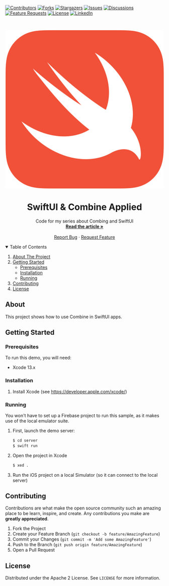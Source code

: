 <!-- PROJECT SHIELDS -->
[![Contributors][contributors-shield]][contributors-url]
[![Forks][forks-shield]][forks-url]
[![Stargazers][stars-shield]][stars-url]
[![Issues][issues-shield]][issues-url]
[![Discussions][discussions-shield]][discussions-url]
[![Feature Requests][featurerequest-shield]][featurerequest-url]
[![License][license-shield]][license-url]
[![LinkedIn][linkedin-shield]][linkedin-url]

<!-- PROJECT LOGO -->
<br />
<p align="center">
  <a href="https://github.com/peterfriese/SwiftUI-Combine-Applied">
    <img src="images/swift-logo-512.png" alt="Logo">
  </a>

  <h1 align="center">SwiftUI & Combine Applied</h1>

  <p align="center">
    Code for my series about Combing and SwiftUI
    <br />
    <a href="https://peterfriese.dev/posts/swiftui-combine-networking-gettingstarted/"><strong>Read the article »</strong></a>
    <br />
    <br />
    <a href="https://github.com/peterfriese/SwiftUI-Combine-Applied/issues">Report Bug</a>
    ·
    <a href="https://github.com/peterfriese/SwiftUI-Combine-Applied/issues">Request Feature</a>
  </p>
</p>


<!-- TABLE OF CONTENTS -->
<details open="open">
  <summary>Table of Contents</summary>
  <ol>
    <li>
      <a href="#about-the-project">About The Project</a>
    </li>
    <li>
      <a href="#getting-started">Getting Started</a>
      <ul>
        <li><a href="#prerequisites">Prerequisites</a></li>
        <li><a href="#installation">Installation</a></li>
        <li><a href="#running">Running</a></li>
      </ul>
    </li>
    <li><a href="#contributing">Contributing</a></li>
    <li><a href="#license">License</a></li>
  </ol>
</details>

<!-- ABOUT THE PROJECT -->
## About

This project shows how to use Combine in SwiftUI apps.


<!-- GETTING STARTED -->
## Getting Started

### Prerequisites

To run this demo, you will need:
* Xcode 13.x

### Installation

1. Install Xcode (see https://developer.apple.com/xcode/)

### Running

You won't have to set up a Firebase project to run this sample, as it makes use of the local emulator suite.

1. First, launch the demo server:
    ```bash
    $ cd server
    $ swift run
    ```
1. Open the project in Xcode
    ```bash
    $ xed .
    ```
1. Run the iOS project on a local Simulator (so it can connect to the local server)


<!-- CONTRIBUTING -->
## Contributing

Contributions are what make the open source community such an amazing place to be learn, inspire, and create. Any contributions you make are **greatly appreciated**.

1. Fork the Project
2. Create your Feature Branch (`git checkout -b feature/AmazingFeature`)
3. Commit your Changes (`git commit -m 'Add some AmazingFeature'`)
4. Push to the Branch (`git push origin feature/AmazingFeature`)
5. Open a Pull Request



<!-- LICENSE -->
## License

Distributed under the Apache 2 License. See `LICENSE` for more information.

<!-- MARKDOWN LINKS & IMAGES -->
<!-- https://www.markdownguide.org/basic-syntax/#reference-style-links -->
[contributors-shield]: https://img.shields.io/github/contributors/peterfriese/SwiftUI-Combine-Applied.svg?style=flat-square
[contributors-url]: https://github.com/peterfriese/SwiftUI-Combine-Applied/graphs/contributors
[forks-shield]: https://img.shields.io/github/forks/peterfriese/SwiftUI-Combine-Applied.svg?style=flat-square
[forks-url]: https://github.com/peterfriese/SwiftUI-Combine-Applied/network/members
[stars-shield]: https://img.shields.io/github/stars/peterfriese/SwiftUI-Combine-Applied.svg?style=flat-square
[stars-url]: https://github.com/peterfriese/SwiftUI-Combine-Applied/stargazers
[issues-shield]: https://img.shields.io/github/issues/peterfriese/SwiftUI-Combine-Applied.svg?style=flat-square
[issues-url]: https://github.com/peterfriese/SwiftUI-Combine-Applied/issues
[license-shield]: https://img.shields.io/github/license/peterfriese/SwiftUI-Combine-Applied.svg?style=flat-square
[license-url]: https://github.com/peterfriese/SwiftUI-Combine-Applied/blob/master/LICENSE

[linkedin-shield]: https://img.shields.io/badge/-LinkedIn-black.svg?style=flat-square&logo=linkedin&colorB=555
[linkedin-url]: https://www.linkedin.com/in/peterfriese
[product-screenshot]: images/screenshot.png

[swift-shield]: https://img.shields.io/badge/swift-5.3-FA7343?logo=swift&color=FA7343&style=flat-square
[swift-url]: https://swift.org

[xcode-shield]: https://img.shields.io/badge/xcode-12.5_beta-1575F9?logo=Xcode&style=flat-square
[xcode-url]: https://developer.apple.com/xcode/

[featurerequest-url]: https://github.com/peterfriese/SwiftUI-Combine-Applied/issues/new?assignees=&labels=type%3A+feature+request&template=feature_request.md
[featurerequest-shield]: https://img.shields.io/github/issues/peterfriese/SwiftUI-Combine-Applied/feature-request?logo=github&style=flat-square
[discussions-url]: https://github.com/peterfriese/SwiftUI-Combine-Applied/discussions
[discussions-shield]: https://img.shields.io/badge/discussions-brightgreen?logo=github&style=flat-square
